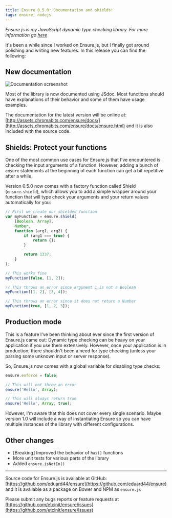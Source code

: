 ```yaml
---
title: Ensure 0.5.0: Documentation and shields!
tags: ensure, nodejs
---
```


_Ensure.js is my JavaScript dynamic type checking library. For more information go [here](https://chromabits.com/post/ensurejs-simple-type-checking-on-javascript)_

It's been a while since I worked on Ensure.js, but I finally got around polishing and writing new features. In this release you can find the following:

## New documentation

![Documentation screenshot](http://i.imgur.com/GmUC1PE.png)

Most of the library is now documented using JSdoc. Most functions should have explanations of their behavior and some of them have usage examples.

The documentation for the latest version will be online at: [http://assets.chromabits.com/ensure/docs/](http://assets.chromabits.com/ensure/docs/ensure.html) and it is also included with the source code.

## Shields: Protect your functions

One of the most common use cases for Ensure.js that I've encountered is checking the input arguments of a function. However, adding a bunch of `ensure` statements at the beginning of each function can get a bit repetitive after a while.

Version 0.5.0 now comes with a factory function called Shield (`ensure.shield`), which allows you to add a simple wrapper around your function that will type check your arguments and your return values automatically for you:

```javascript
// First we create our shielded function
var myFunction = ensure.shield(
	[Boolean, Array],
	Number,
	function (arg1, arg2) {
		if (arg1 === true) {
			return {};
		}

		return 1337;
	}
);

// This works fine
myFunction(false, [1, 2]);

// This throws an error since argument 1 is not a Boolean
myFunction([1, 2], [3, 4]);

// This throws an error since it does not return a Number
myFunction(true, [1, 2, 3]);
```

## Production mode

This is a feature I've been thinking about ever since the first version of Ensure.js came out: Dynamic type checking can be heavy on your application if you use them extensively. However, once your application is in production, there shouldn't been a need for type checking (unless your parsing some unknown input or server response).

So, Ensure.js now comes with a global variable for disabling type checks:

```javascript
ensure.enforce = false;

// This will not throw an error
ensure('Hello', Array);

// This will always return true
ensure('Hello', Array, true);
```

However, I'm aware that this does not cover every single scenario. Maybe version 1.0 will include a way of instantiating Ensure so you can have multiple instances of the library with different configurations.

## Other changes

- [Breaking] Improved the behavior of `has()` functions
- More unit tests for various parts of the library
- Added `ensure.isNotIn()`

---

Source code for Ensure.js is available at GitHub:
[https://github.com/eduard44/ensure](https://github.com/eduard44/ensure) and it is available as a package on Bower and NPM as `ensure.js`

Please submit any bugs reports or feature requests at [https://github.com/etcinit/ensure/issues](https://github.com/etcinit/ensure/issues)
